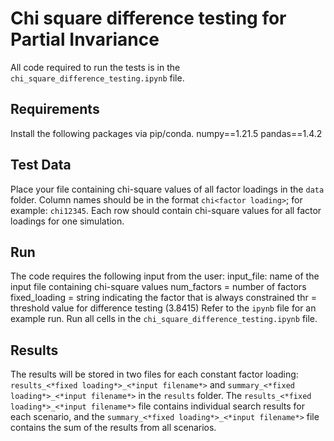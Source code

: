 # Chi square difference testing for Partial Invariance

All code required to run the tests is in the `chi_square_difference_testing.ipynb` file.

## Requirements
Install the following packages via pip/conda.
    numpy==1.21.5
    pandas==1.4.2

## Test Data
Place your file containing chi-square values of all factor loadings in the `data` folder. Column names should be in the format `chi<factor loading>`; for example: `chi12345`. Each row should contain chi-square values for all factor loadings for one simulation.

## Run
The code requires the following input from the user:
    input_file: name of the input file containing chi-square values
    num_factors = number of factors
    fixed_loading = string indicating the factor that is always constrained
    thr = threshold value for difference testing (3.8415)
Refer to the `ipynb` file for an example run.
Run all cells in the `chi_square_difference_testing.ipynb` file.

## Results
The results will be stored in two files for each constant factor loading: `results_<*fixed loading*>_<*input filename*>` and `summary_<*fixed loading*>_<*input filename*>` in the `results` folder.
The `results_<*fixed loading*>_<*input filename*>` file contains individual search results for each scenario, and the `summary_<*fixed loading*>_<*input filename*>` file contains the sum of the results from all scenarios.
